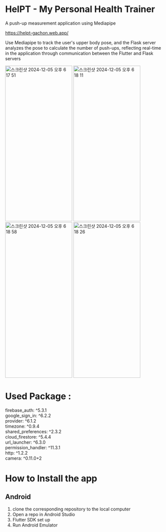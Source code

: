 # **HelPT - My Personal Health Trainer**
A push-up measurement application using Mediapipe

https://helpt-gachon.web.app/

Use Mediapipe to track the user's upper body pose, and the Flask server analyzes the pose to calculate the number of push-ups, reflecting real-time in the application through communication between the Flutter and Flask servers  


<img width="214" height="496" alt="스크린샷 2024-12-05 오후 6 17 51" src="https://github.com/user-attachments/assets/df308451-39b0-4572-ae53-41569ffa4a62">
<img width="214" height="496" alt="스크린샷 2024-12-05 오후 6 18 11" src="https://github.com/user-attachments/assets/6c059560-a5b7-41ab-a9e0-4a9cc1a567ce">
<img width="214" height="496" alt="스크린샷 2024-12-05 오후 6 18 58" src="https://github.com/user-attachments/assets/12bdca18-ceeb-4a31-8754-27bded6fbbb5">
<img width="214" height="496" alt="스크린샷 2024-12-05 오후 6 18 26" src="https://github.com/user-attachments/assets/52302196-32ab-4330-bc5d-0d8ec5643ec3">  


# Used Package :
  firebase_auth: ^5.3.1<br/>
  google_sign_in: ^6.2.2<br/>
  provider: ^6.1.2<br/>
  timezone: ^0.9.4<br/>
  shared_preferences: ^2.3.2<br/>
  cloud_firestore: ^5.4.4<br/>
  url_launcher: ^6.3.0<br/>
  permission_handler: ^11.3.1<br/>
  http: ^1.2.2<br/>
  camera: ^0.11.0+2

# How to Install the app

## Android
1. clone the corresponding repository to the local computer	
2. Open a repo in Android Studio
3. Flutter SDK set up
4. Run Android Emulator

